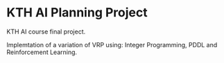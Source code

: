 # KTH AI Planning Project

KTH AI course final project. 

Implemtation of a variation of VRP using: Integer Programming, PDDL and Reinforcement Learning.
